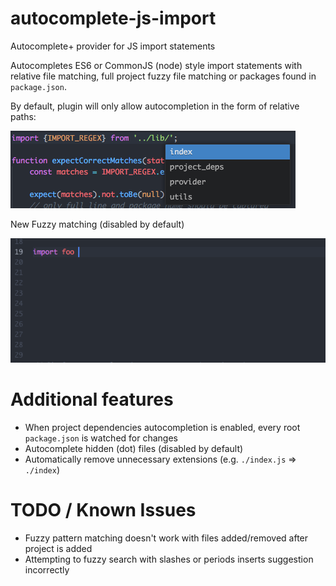 # autocomplete-js-import
Autocomplete+ provider for JS import statements

Autocompletes ES6 or CommonJS (node) style import statements with relative file matching, full project fuzzy file matching or packages found in `package.json`.

By default, plugin will only allow autocompletion in the form of relative paths:

![import local files screenshot](https://raw.githubusercontent.com/DanielGarcia-Carrillo/autocomplete-js-import/master/misc/autocomplete-screenshot.png)

New Fuzzy matching (disabled by default)

![](https://raw.githubusercontent.com/DanielGarcia-Carrillo/autocomplete-js-import/master/misc/fuzzy-matching.gif)

# Additional features
* When project dependencies autocompletion is enabled, every root `package.json` is watched for changes
* Autocomplete hidden (dot) files (disabled by default)
* Automatically remove unnecessary extensions (e.g. `./index.js` => `./index`) 


# TODO / Known Issues
* Fuzzy pattern matching doesn't work with files added/removed after project is added
* Attempting to fuzzy search with slashes or periods inserts suggestion incorrectly
